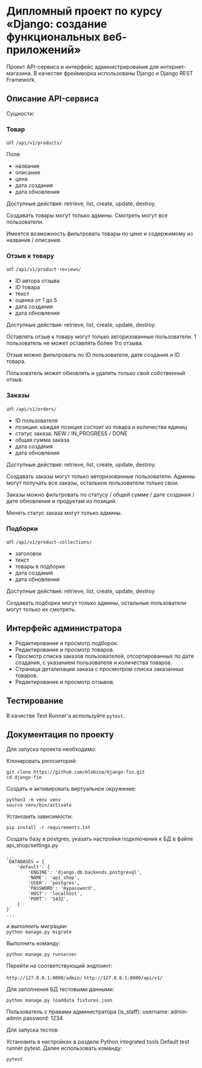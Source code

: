# Дипломный проект по курсу «Django: создание функциональных веб-приложений»

Проект API-сервиса и интерфейс администрирования для интернет-магазина.
В качестве фреймворка использованы Django и Django REST Framework.

## Описание API-сервиса

Сущности:

### Товар

url: `/api/v1/products/`

Поля:

- название
- описание
- цена
- дата создания
- дата обновления

Доступные действия: retrieve, list, create, update, destroy.

Создавать товары могут только админы. Смотреть могут все пользователи.

Имеется возможность фильтровать товары по цене и содержимому из названия / описания.

### Отзыв к товару

url: `/api/v1/product-reviews/`

- ID автора отзыва
- ID товара
- текст
- оценка от 1 до 5
- дата создания
- дата обновления

Доступные действия: retrieve, list, create, update, destroy.

Оставлять отзыв к товару могут только авторизованные пользователи. 1 пользователь не может оставлять более 1го отзыва.

Отзыв можно фильтровать по ID пользователя, дате создания и ID товара.

Пользователь может обновлять и удалять только свой собственный отзыв.

### Заказы

url: `/api/v1/orders/`

- ID пользователя
- позиции: каждая позиция состоит из товара и количества единиц
- статус заказа: NEW / IN_PROGRESS / DONE
- общая сумма заказа
- дата создания
- дата обновления

Доступные действия: retrieve, list, create, update, destroy.

Создавать заказы могут только авторизованные пользователи. Админы могут получать все заказы, остальное пользователи только свои.

Заказы можно фильтровать по статусу / общей сумме / дате создания / дате обновления и продуктам из позиций.

Менять статус заказа могут только админы.


### Подборки

url: `/api/v1/product-collections/`

- заголовок
- текст
- товары в подборке
- дата создания
- дата обновления

Доступные действия: retrieve, list, create, update, destroy

Создавать подборки могут только админы, остальные пользователи могут только их смотреть.


## Интерфейс администратора

* Редактирование и просмотр подборок.
* Редактирование и просмотр товаров.
* Просмотр списка заказов пользователей, отсортированных по дате создания, с указанием пользователя и количества товаров.
* Страница детализации заказа с просмотром списка заказанных товаров.
* Редактирование и просмотр отзывов.

## Тестирование

В качестве Test Runner'а используйте `pytest`.


## Документация по проекту

Для запуска проекта необходимо:

Клонировать репозиторий:

```
git clone https://github.com/mlobina/django-fin.git
cd django-fin
```
Создать и активировать виртуальное окружение:
```
python3 -m venv venv
source venv/bin/activate
```

Установить зависимости:

`pip install -r requirements.txt`

Cоздать базу в postgres, указать настройки подключения к БД в файле api_shop/settings.py 
```
...
`DATABASES = {
    'default': {
        'ENGINE': 'django.db.backends.postgresql',
        'NAME': 'api_shop',
        'USER': 'postgres',
        'PASSWORD': 'mypassword',
        'HOST': 'localhost',
        'PORT': '5432',
    }
}`  
...
```
и выполнить миграции:  
`python manage.py migrate`

Выполнить команду:

`python manage.py runserver`

Перейти на соответствующий эндпоинт:

`http://127.0.0.1:8000/admin/`
`http://127.0.0.1:8000/api/v1/`

Для заполнения БД тестовыми данными:

`python manage.py loaddata fixtures.json`

Пользователь с правами администратора (is_staff):
username: admin-admin
password: 1234

Для запуска тестов:

Установить в настройках в разделе Python integrated tools Default test runner pytest.
Далее использовать команду:

`pytest`
